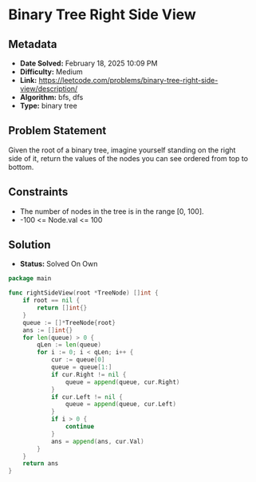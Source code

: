 # Binary Tree Right Side View

## Metadata

- **Date Solved:** February 18, 2025 10:09 PM
- **Difficulty:** Medium
- **Link:** https://leetcode.com/problems/binary-tree-right-side-view/description/
- **Algorithm:** bfs, dfs
- **Type:** binary tree

## Problem Statement

Given the root of a binary tree, imagine yourself standing on the right side of it, return the values of the nodes you can see ordered from top to bottom.

## Constraints


- The number of nodes in the tree is in the range [0, 100].
- -100 <= Node.val <= 100

## Solution

- **Status:** Solved On Own


```go
package main

func rightSideView(root *TreeNode) []int {
	if root == nil {
		return []int{}
	}
	queue := []*TreeNode{root}
	ans := []int{}
	for len(queue) > 0 {
		qLen := len(queue)
		for i := 0; i < qLen; i++ {
			cur := queue[0]
			queue = queue[1:]
			if cur.Right != nil {
				queue = append(queue, cur.Right)
			}
			if cur.Left != nil {
				queue = append(queue, cur.Left)
			}
			if i > 0 {
				continue
			}
			ans = append(ans, cur.Val)
		}
	}
	return ans
}
```
